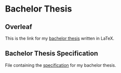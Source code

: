 # Bachelor Thesis

## Overleaf

This is the link for my [bachelor thesis](https://www.overleaf.com/read/cjjpshmmbdyy#12c74b) written in LaTeX.

## Bachelor Thesis Specification

File containing the [specification](./docs/code_comments_specs.md) for my bachelor thesis.
